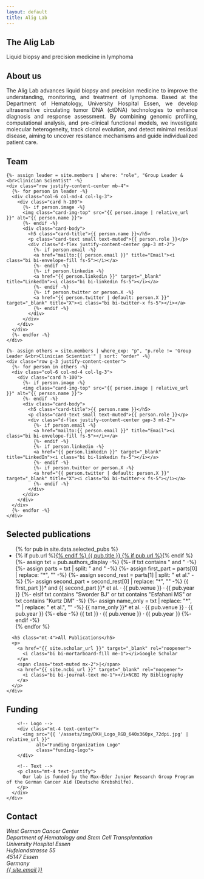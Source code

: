 ```yaml
---
layout: default
title: Alig Lab
---
```


<section class="hero">
  <div class="hero-inner">
    <h1>The Alig Lab</h1>
    <p>Liquid biopsy and precision medicine in lymphoma</p>
  </div>
</section>

<section id="about" class="py-5">
  <div class="container">
    <div class="row justify-content-center">
      <div class="col-lg-9">
        <h2 class="text-center">About us</h2>
        <p class="mt-4" style="text-align: justify;">
          The Alig Lab advances liquid biopsy and precision medicine to improve the understanding, monitoring, and treatment of lymphoma. Based at the Department of Hematology, University Hospital Essen, we develop ultrasensitive circulating tumor DNA (ctDNA) technologies to enhance diagnosis and response assessment. By combining genomic profiling, computational analysis, and pre-clinical functional models, we investigate molecular heterogeneity, track clonal evolution, and detect minimal residual disease, aiming to uncover resistance mechanisms and guide individualized patient care.
        </p>
      </div>
    </div>
  </div>
</section>

<section id="team" class="py-5 bg-body">
  <div class="container text-center">
    <h2>Team</h2>

    {%- assign leader = site.members | where: "role", "Group Leader &<br>Clinician Scientist" -%}
    <div class="row justify-content-center mb-4">
      {%- for person in leader -%}
      <div class="col-6 col-md-4 col-lg-3">
        <div class="card h-100">
          {%- if person.image -%}
          <img class="card-img-top" src="{{ person.image | relative_url }}" alt="{{ person.name }}">
          {%- endif -%}
          <div class="card-body">
            <h5 class="card-title">{{ person.name }}</h5>
            <p class="card-text small text-muted">{{ person.role }}</p>
            <div class="d-flex justify-content-center gap-3 mt-2">
              {%- if person.email -%}
              <a href="mailto:{{ person.email }}" title="Email"><i class="bi bi-envelope-fill fs-5"></i></a>
              {%- endif -%}
              {%- if person.linkedin -%}
              <a href="{{ person.linkedin }}" target="_blank" title="LinkedIn"><i class="bi bi-linkedin fs-5"></i></a>
              {%- endif -%}
              {%- if person.twitter or person.X -%}
              <a href="{{ person.twitter | default: person.X }}" target="_blank" title="X"><i class="bi bi-twitter-x fs-5"></i></a>
              {%- endif -%}
            </div>
          </div>
        </div>
      </div>
      {%- endfor -%}
    </div>

    {%- assign others = site.members | where_exp: "p", "p.role != 'Group Leader &<br>Clinician Scientist'" | sort: "order" -%}
    <div class="row g-3 justify-content-center">
      {%- for person in others -%}
      <div class="col-6 col-md-4 col-lg-3">
        <div class="card h-100">
          {%- if person.image -%}
          <img class="card-img-top" src="{{ person.image | relative_url }}" alt="{{ person.name }}">
          {%- endif -%}
          <div class="card-body">
            <h5 class="card-title">{{ person.name }}</h5>
            <p class="card-text small text-muted">{{ person.role }}</p>
            <div class="d-flex justify-content-center gap-3 mt-2">
              {%- if person.email -%}
              <a href="mailto:{{ person.email }}" title="Email"><i class="bi bi-envelope-fill fs-5"></i></a>
              {%- endif -%}
              {%- if person.linkedin -%}
              <a href="{{ person.linkedin }}" target="_blank" title="LinkedIn"><i class="bi bi-linkedin fs-5"></i></a>
              {%- endif -%}
              {%- if person.twitter or person.X -%}
              <a href="{{ person.twitter | default: person.X }}" target="_blank" title="X"><i class="bi bi-twitter-x fs-5"></i></a>
              {%- endif -%}
            </div>
          </div>
        </div>
      </div>
      {%- endfor -%}
    </div>
  </div>
</section>

<section id="publications" class="py-5">
  <div class="container">
    <div class="row justify-content-start">
      <div class="col-lg-9 offset-lg-1">
        <h2>Selected publications</h2>
        <ul class="list-unstyled">
          {% for pub in site.data.selected_pubs %}
          <li class="mb-3">
            {% if pub.url %}<a href="{{ pub.url }}" target="_blank" rel="noopener">{% endif %}
              {{ pub.title }}
            {% if pub.url %}</a>{% endif %}
            <div class="small text-muted">
              {%- assign txt = pub.authors_display -%}
              {%- if txt contains " and " -%}
                {%- assign parts = txt | split: " and " -%}
                {%- assign first_part = parts[0] | replace: "*", "" -%}
                {%- assign second_rest = parts[1] | split: " et al." -%}
                {%- assign second_part = second_rest[0] | replace: "*", "" -%}
                {{ first_part }}* and {{ second_part }}* et al. · {{ pub.venue }} · {{ pub.year }}
              {%- elsif txt contains "Sworder BJ" or txt contains "Esfahani MS" or txt contains "Kurtz DM" -%}
                {%- assign name_only = txt | replace: "*", "" | replace: " et al.", "" -%}
                {{ name_only }}* et al. · {{ pub.venue }} · {{ pub.year }}
              {%- else -%}
                {{ txt }} · {{ pub.venue }} · {{ pub.year }}
              {%- endif -%}
            </div>
          </li>
          {% endfor %}
        </ul>

      <h5 class="mt-4">All Publications</h5>
      <p>
        <a href="{{ site.scholar_url }}" target="_blank" rel="noopener">
          <i class="bi bi-mortarboard-fill me-1"></i>Google Scholar
        </a>
        <span class="text-muted mx-2">|</span>
        <a href="{{ site.ncbi_url }}" target="_blank" rel="noopener">
          <i class="bi bi-journal-text me-1"></i>NCBI My Bibliography
        </a>
      </p>
    </div>
  </div>
  </div>
</section>


<section id="funding" class="py-5">
  <div class="container">
    <div class="row justify-content-start">
      <div class="col-lg-10 offset-lg-1">
        <h2>Funding</h2>

        <!-- Logo -->
        <div class="mt-4 text-center">
          <img src="{{ '/assets/img/DKH_Logo_RGB_640x360px_72dpi.jpg' | relative_url }}"
               alt="Funding Organization Logo"
               class="funding-logo">
        </div>

        <!-- Text -->
        <p class="mt-4 text-justify">
          Our lab is funded by the Max-Eder Junior Research Group Program of the German Cancer Aid (Deutsche Krebshilfe).
        </p>
      </div>
    </div>
  </div>
</section>







<section id="contact" class="py-5">
  <div class="container">
    <div class="row justify-content-start">
      <div class="col-lg-9 offset-lg-1">
        <h2>Contact</h2>
        <address class="mb-3">
          West German Cancer Center<br>
          Department of Hematology and Stem Cell Transplantation<br>
          University Hospital Essen<br>
          Hufelandstrasse 55<br>
          45147 Essen<br>
          Germany<br>
          <a href="mailto:{{ site.email }}">{{ site.email }}</a>
        </address>
      </div>
    </div>
  </div>
</section>

